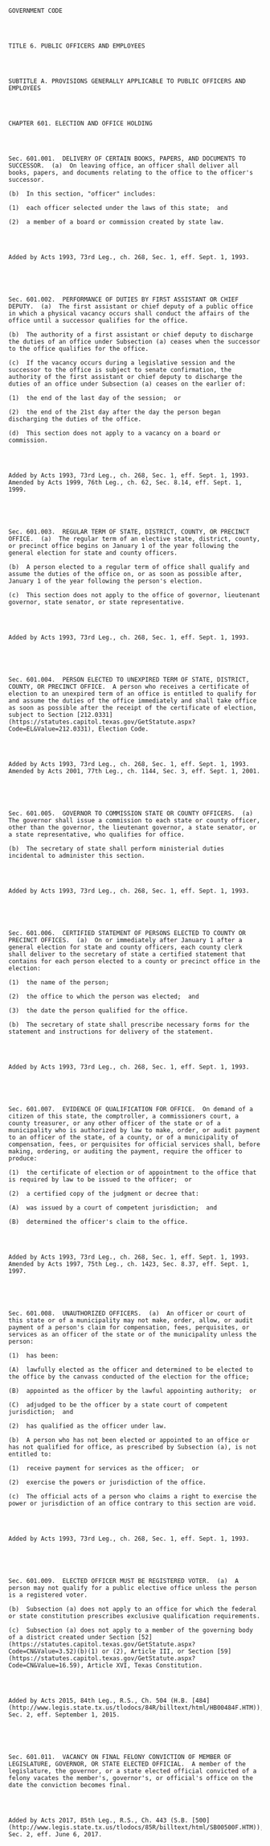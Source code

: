 ﻿
    
    
    	
    					
    
    
    GOVERNMENT CODE
    
      
    
    
    TITLE 6. PUBLIC OFFICERS AND EMPLOYEES
    
      
    
    
    SUBTITLE A. PROVISIONS GENERALLY APPLICABLE TO PUBLIC OFFICERS AND EMPLOYEES
    
      
    
    
    CHAPTER 601. ELECTION AND OFFICE HOLDING
    
      
    
    
    Sec. 601.001.  DELIVERY OF CERTAIN BOOKS, PAPERS, AND DOCUMENTS TO SUCCESSOR.  (a)  On leaving office, an officer shall deliver all books, papers, and documents relating to the office to the officer's successor.
    
    (b)  In this section, "officer" includes:
    
    (1)  each officer selected under the laws of this state;  and
    
    (2)  a member of a board or commission created by state law.
    
    
    
    
    Added by Acts 1993, 73rd Leg., ch. 268, Sec. 1, eff. Sept. 1, 1993.
    
    
    
    
    
    Sec. 601.002.  PERFORMANCE OF DUTIES BY FIRST ASSISTANT OR CHIEF DEPUTY.  (a)  The first assistant or chief deputy of a public office in which a physical vacancy occurs shall conduct the affairs of the office until a successor qualifies for the office.
    
    (b)  The authority of a first assistant or chief deputy to discharge the duties of an office under Subsection (a) ceases when the successor to the office qualifies for the office.
    
    (c)  If the vacancy occurs during a legislative session and the successor to the office is subject to senate confirmation, the authority of the first assistant or chief deputy to discharge the duties of an office under Subsection (a) ceases on the earlier of:
    
    (1)  the end of the last day of the session;  or
    
    (2)  the end of the 21st day after the day the person began discharging the duties of the office.
    
    (d)  This section does not apply to a vacancy on a board or commission.
    
    
    
    
    Added by Acts 1993, 73rd Leg., ch. 268, Sec. 1, eff. Sept. 1, 1993.  Amended by Acts 1999, 76th Leg., ch. 62, Sec. 8.14, eff. Sept. 1, 1999.
    
    
    
    
    
    Sec. 601.003.  REGULAR TERM OF STATE, DISTRICT, COUNTY, OR PRECINCT OFFICE.  (a)  The regular term of an elective state, district, county, or precinct office begins on January 1 of the year following the general election for state and county officers.
    
    (b)  A person elected to a regular term of office shall qualify and assume the duties of the office on, or as soon as possible after, January 1 of the year following the person's election.
    
    (c)  This section does not apply to the office of governor, lieutenant governor, state senator, or state representative.
    
    
    
    
    Added by Acts 1993, 73rd Leg., ch. 268, Sec. 1, eff. Sept. 1, 1993.
    
    
    
    
    
    Sec. 601.004.  PERSON ELECTED TO UNEXPIRED TERM OF STATE, DISTRICT, COUNTY, OR PRECINCT OFFICE.  A person who receives a certificate of election to an unexpired term of an office is entitled to qualify for and assume the duties of the office immediately and shall take office as soon as possible after the receipt of the certificate of election, subject to Section [212.0331](https://statutes.capitol.texas.gov/GetStatute.aspx?Code=EL&Value=212.0331), Election Code.
    
    
    
    
    Added by Acts 1993, 73rd Leg., ch. 268, Sec. 1, eff. Sept. 1, 1993.  Amended by Acts 2001, 77th Leg., ch. 1144, Sec. 3, eff. Sept. 1, 2001.
    
    
    
    
    
    Sec. 601.005.  GOVERNOR TO COMMISSION STATE OR COUNTY OFFICERS.  (a)  The governor shall issue a commission to each state or county officer, other than the governor, the lieutenant governor, a state senator, or a state representative, who qualifies for office.
    
    (b)  The secretary of state shall perform ministerial duties incidental to administer this section.
    
    
    
    
    Added by Acts 1993, 73rd Leg., ch. 268, Sec. 1, eff. Sept. 1, 1993.
    
    
    
    
    
    Sec. 601.006.  CERTIFIED STATEMENT OF PERSONS ELECTED TO COUNTY OR PRECINCT OFFICES.  (a)  On or immediately after January 1 after a general election for state and county officers, each county clerk shall deliver to the secretary of state a certified statement that contains for each person elected to a county or precinct office in the election:
    
    (1)  the name of the person;
    
    (2)  the office to which the person was elected;  and
    
    (3)  the date the person qualified for the office.
    
    (b)  The secretary of state shall prescribe necessary forms for the statement and instructions for delivery of the statement.
    
    
    
    
    Added by Acts 1993, 73rd Leg., ch. 268, Sec. 1, eff. Sept. 1, 1993.
    
    
    
    
    
    Sec. 601.007.  EVIDENCE OF QUALIFICATION FOR OFFICE.  On demand of a citizen of this state, the comptroller, a commissioners court, a county treasurer, or any other officer of the state or of a municipality who is authorized by law to make, order, or audit payment to an officer of the state, of a county, or of a municipality of compensation, fees, or perquisites for official services shall, before making, ordering, or auditing the payment, require the officer to produce:
    
    (1)  the certificate of election or of appointment to the office that is required by law to be issued to the officer;  or
    
    (2)  a certified copy of the judgment or decree that:
    
    (A)  was issued by a court of competent jurisdiction;  and
    
    (B)  determined the officer's claim to the office.
    
    
    
    
    Added by Acts 1993, 73rd Leg., ch. 268, Sec. 1, eff. Sept. 1, 1993.  Amended by Acts 1997, 75th Leg., ch. 1423, Sec. 8.37, eff. Sept. 1, 1997.
    
    
    
    
    
    Sec. 601.008.  UNAUTHORIZED OFFICERS.  (a)  An officer or court of this state or of a municipality may not make, order, allow, or audit payment of a person's claim for compensation, fees, perquisites, or services as an officer of the state or of the municipality unless the person:
    
    (1)  has been:
    
    (A)  lawfully elected as the officer and determined to be elected to the office by the canvass conducted of the election for the office;
    
    (B)  appointed as the officer by the lawful appointing authority;  or
    
    (C)  adjudged to be the officer by a state court of competent jurisdiction;  and
    
    (2)  has qualified as the officer under law.
    
    (b)  A person who has not been elected or appointed to an office or has not qualified for office, as prescribed by Subsection (a), is not entitled to:
    
    (1)  receive payment for services as the officer;  or
    
    (2)  exercise the powers or jurisdiction of the office.
    
    (c)  The official acts of a person who claims a right to exercise the power or jurisdiction of an office contrary to this section are void.
    
    
    
    
    Added by Acts 1993, 73rd Leg., ch. 268, Sec. 1, eff. Sept. 1, 1993.
    
    
    
    
    
    Sec. 601.009.  ELECTED OFFICER MUST BE REGISTERED VOTER.  (a)  A person may not qualify for a public elective office unless the person is a registered voter.
    
    (b)  Subsection (a) does not apply to an office for which the federal or state constitution prescribes exclusive qualification requirements.
    
    (c)  Subsection (a) does not apply to a member of the governing body of a district created under Section [52](https://statutes.capitol.texas.gov/GetStatute.aspx?Code=CN&Value=3.52)(b)(1) or (2), Article III, or Section [59](https://statutes.capitol.texas.gov/GetStatute.aspx?Code=CN&Value=16.59), Article XVI, Texas Constitution.
    
    
    
    
    Added by Acts 2015, 84th Leg., R.S., Ch. 504 (H.B. [484](http://www.legis.state.tx.us/tlodocs/84R/billtext/html/HB00484F.HTM)), Sec. 2, eff. September 1, 2015.
    
    
    
    
    
    Sec. 601.011.  VACANCY ON FINAL FELONY CONVICTION OF MEMBER OF LEGISLATURE, GOVERNOR, OR STATE ELECTED OFFICIAL.  A member of the legislature, the governor, or a state elected official convicted of a felony vacates the member's, governor's, or official's office on the date the conviction becomes final.
    
    
    
    
    Added by Acts 2017, 85th Leg., R.S., Ch. 443 (S.B. [500](http://www.legis.state.tx.us/tlodocs/85R/billtext/html/SB00500F.HTM)), Sec. 2, eff. June 6, 2017.
    
    
    
    
    				
